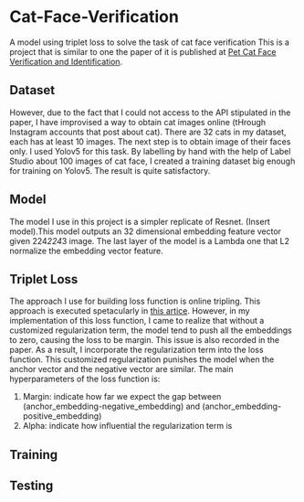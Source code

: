 # Cat-Face-Verification
A model using triplet loss to solve the task of cat face verification
This is a project that is similar to one the paper of it is published at <a href="http://cs230.stanford.edu/projects_fall_2019/reports/26251543.pdf">Pet Cat Face Verification and Identification</a>.
## Dataset
However, due to the fact that I could not access to the API stipulated in the paper, I have improvised a way to obtain cat images online (tHrough Instagram accounts that post about cat). There are 32 cats in my dataset, each has at least 10 images. The next step is to obtain image of their faces only. I used Yolov5 for this task. By labelling by hand with the help of Label Studio about 100 images of cat face, I created a training dataset big enough for training on Yolov5. The result is quite satisfactory. 

## Model
The model I use in this project is a simpler replicate of Resnet. (Insert model).This model outputs an 32 dimensional embedding feature vector given 224*224*3 image. The last layer of the model is a Lambda one that L2 normalize the embedding vector feature. 
## Triplet Loss
The approach I use for building loss function is online tripling. This approach is executed spetacularly in <a href="https://omoindrot.github.io/triplet-loss">this artice</a>. However, in my implementation of this loss function, I came to realize that without a customized regularization term, the model tend to push all the embeddings to zero, causing the loss to be margin. This issue is also recorded in the paper. As a result, I incorporate the regularization term into the loss function. This customized regularization punishes the model when the anchor vector and the negative vector are similar.
The main hyperparameters of the loss function is: 
1. Margin: indicate how far we expect the gap between (anchor_embedding-negative_embedding) and (anchor_embedding-positive_embedding)
2. Alpha: indicate how influential the regularization term is

## Training

## Testing
